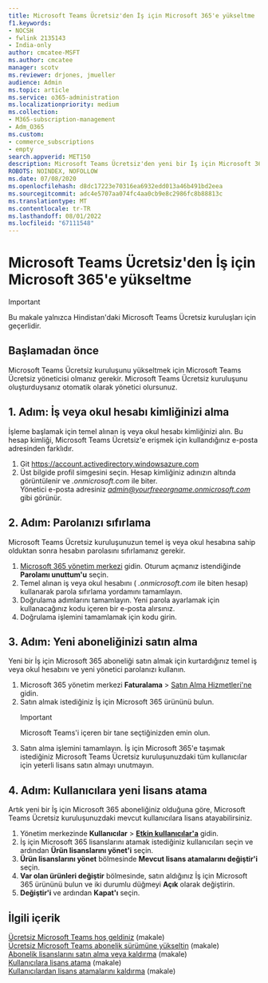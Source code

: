 ```yaml
---
title: Microsoft Teams Ücretsiz'den İş için Microsoft 365'e yükseltme
f1.keywords:
- NOCSH
- fwlink 2135143
- India-only
author: cmcatee-MSFT
ms.author: cmcatee
manager: scotv
ms.reviewer: drjones, jmueller
audience: Admin
ms.topic: article
ms.service: o365-administration
ms.localizationpriority: medium
ms.collection:
- M365-subscription-management
- Adm_O365
ms.custom:
- commerce_subscriptions
- empty
search.appverid: MET150
description: Microsoft Teams Ücretsiz'den yeni bir İş için Microsoft 365 aboneliğine yükseltmeyi öğrenin.
ROBOTS: NOINDEX, NOFOLLOW
ms.date: 07/08/2020
ms.openlocfilehash: d8dc17223e70316ea6932edd013a46b491bd2eea
ms.sourcegitcommit: adc4e5707aa074fc4aa0cb9e8c2986fc8b88813c
ms.translationtype: MT
ms.contentlocale: tr-TR
ms.lasthandoff: 08/01/2022
ms.locfileid: "67111548"
---
```

# <a name="upgrade-from-microsoft-teams-free-to-microsoft-365-for-business"></a>Microsoft Teams Ücretsiz'den İş için Microsoft 365'e yükseltme

> [!IMPORTANT]
> Bu makale yalnızca Hindistan'daki Microsoft Teams Ücretsiz kuruluşları için geçerlidir.

## <a name="before-you-begin"></a>Başlamadan önce

Microsoft Teams Ücretsiz kuruluşunu yükseltmek için Microsoft Teams Ücretsiz yöneticisi olmanız gerekir. Microsoft Teams Ücretsiz kuruluşunu oluşturduysanız otomatik olarak yönetici olursunuz.

## <a name="step-1-get-your-work-or-school-account-id"></a>1. Adım: İş veya okul hesabı kimliğinizi alma

İşleme başlamak için temel alınan iş veya okul hesabı kimliğinizi alın. Bu hesap kimliği, Microsoft Teams Ücretsiz'e erişmek için kullandığınız e-posta adresinden farklıdır.

1. Git <a href="https://go.microsoft.com/fwlink/p/?linkid=2134797" target="_blank"><https://account.activedirectory.windowsazure.com></a>
2. Üst bilgide profil simgesini seçin. Hesap kimliğiniz adınızın altında görüntülenir ve *.onmicrosoft.com* ile biter.\
    Yönetici e-posta adresiniz *admin@yourfreeorgname.onmicrosoft.com* gibi görünür.

## <a name="step-2-reset-your-password"></a>2. Adım: Parolanızı sıfırlama

Microsoft Teams Ücretsiz kuruluşunuzun temel iş veya okul hesabına sahip olduktan sonra hesabın parolasını sıfırlamanız gerekir.

1. <a href="https://go.microsoft.com/fwlink/p/?linkid=2024339" target="_blank">Microsoft 365 yönetim merkezi</a> gidin. Oturum açmanız istendiğinde **Parolamı unuttum'u** seçin.
2. Temel alınan iş veya okul hesabını ( *.onmicrosoft.com* ile biten hesap) kullanarak parola sıfırlama yordamını tamamlayın.
3. Doğrulama adımlarını tamamlayın. Yeni parola ayarlamak için kullanacağınız kodu içeren bir e-posta alırsınız.
4. Doğrulama işlemini tamamlamak için kodu girin.

## <a name="step-3-buy-your-new-subscription"></a>3. Adım: Yeni aboneliğinizi satın alma

Yeni bir İş için Microsoft 365 aboneliği satın almak için kurtardığınız temel iş veya okul hesabını ve yeni yönetici parolanızı kullanın.

1. Microsoft 365 yönetim merkezi **Faturalama** > <a href="https://go.microsoft.com/fwlink/p/?linkid=868433" target="_blank">Satın Alma Hizmetleri'ne</a> gidin.
2. Satın almak istediğiniz İş için Microsoft 365 ürününü bulun.
    > [!IMPORTANT]
    > Microsoft Teams'i içeren bir tane seçtiğinizden emin olun.
3. Satın alma işlemini tamamlayın. İş için Microsoft 365'e taşımak istediğiniz Microsoft Teams Ücretsiz kuruluşunuzdaki tüm kullanıcılar için yeterli lisans satın almayı unutmayın.

## <a name="step-4-assign-new-licenses-to-users"></a>4. Adım: Kullanıcılara yeni lisans atama

Artık yeni bir İş için Microsoft 365 aboneliğiniz olduğuna göre, Microsoft Teams Ücretsiz kuruluşunuzdaki mevcut kullanıcılara lisans atayabilirsiniz.

1. Yönetim merkezinde **Kullanıcılar** > <a href="https://go.microsoft.com/fwlink/p/?linkid=834822" target="_blank">**Etkin kullanıcılar'a**</a> gidin.
2. İş için Microsoft 365 lisanslarını atamak istediğiniz kullanıcıları seçin ve ardından **Ürün lisanslarını yönet'i** seçin.
3. **Ürün lisanslarını yönet** bölmesinde **Mevcut lisans atamalarını değiştir'i** seçin.
4. **Var olan ürünleri değiştir** bölmesinde, satın aldığınız İş için Microsoft 365 ürününü bulun ve iki durumlu düğmeyi **Açık** olarak değiştirin.
5. **Değiştir'i** ve ardından **Kapat'ı** seçin.

## <a name="related-content"></a>İlgili içerik

[Ücretsiz Microsoft Teams hoş geldiniz](https://support.microsoft.com/office/6d79a648-6913-4696-9237-ed13de64ae3c) (makale)\
[Ücretsiz Microsoft Teams abonelik sürümüne yükseltin](/microsoftteams/upgrade-freemium) (makale)\
[Abonelik lisanslarını satın alma veya kaldırma](../licenses/buy-licenses.md) (makale)\
[Kullanıcılara lisans atama](../../admin/manage/assign-licenses-to-users.md) (makale)\
[Kullanıcılardan lisans atamalarını kaldırma](../../admin/manage/remove-licenses-from-users.md) (makale)
